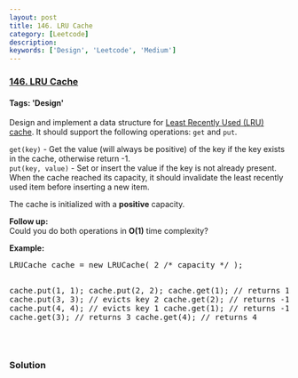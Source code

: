 ```yaml
---
layout: post
title: 146. LRU Cache
category: [Leetcode]
description: 
keywords: ['Design', 'Leetcode', 'Medium']
---
```

### [146. LRU Cache](https://leetcode.com/problems/lru-cache)

#### Tags: 'Design'

<div class="content__u3I1 question-content__JfgR"><div><p>Design and implement a data structure for <a href="https://en.wikipedia.org/wiki/Cache_replacement_policies#LRU" target="_blank">Least Recently Used (LRU) cache</a>. It should support the following operations: <code>get</code> and <code>put</code>.</p>
<p><code>get(key)</code> - Get the value (will always be positive) of the key if the key exists in the cache, otherwise return -1.<br/>
<code>put(key, value)</code> - Set or insert the value if the key is not already present. When the cache reached its capacity, it should invalidate the least recently used item before inserting a new item.</p>
<p>The cache is initialized with a <strong>positive</strong> capacity.</p>
<p><b>Follow up:</b><br/>
Could you do both operations in <b>O(1)</b> time complexity?</p>
<p><b>Example:</b></p>
<pre>LRUCache cache = new LRUCache( 2 /* capacity */ );

cache.put(1, 1);
cache.put(2, 2);
cache.get(1);       // returns 1
cache.put(3, 3);    // evicts key 2
cache.get(2);       // returns -1 (not found)
cache.put(4, 4);    // evicts key 1
cache.get(1);       // returns -1 (not found)
cache.get(3);       // returns 3
cache.get(4);       // returns 4
</pre>
<p> </p>
</div></div>

### Solution
